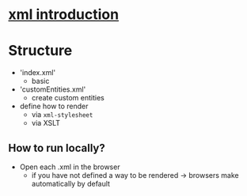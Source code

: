 # [xml introduction](https://developer.mozilla.org/en-US/docs/Web/XML/XML_introduction)

# Structure
* 'index.xml'
  * basic
* 'customEntities.xml'
  * create custom entities
* define how to render
  * via `xml-stylesheet`
  * via XSLT



## How to run locally?
* Open each .xml in the browser
  * if you have not defined a way to be rendered -> browsers make automatically by default
